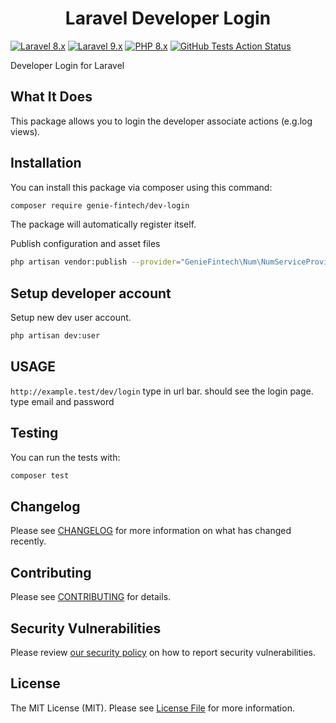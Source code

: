 <h1 align="center">Laravel Developer Login</h1>

[![Laravel 8.x](https://img.shields.io/badge/Laravel-8.x-red.svg?style=flat-square)](http://laravel.com)
[![Laravel 9.x](https://img.shields.io/badge/Laravel-9.x-red.svg?style=flat-square)](http://laravel.com)
[![PHP 8.x](https://img.shields.io/badge/php-%5E8.0-blue)](https://www.php.net/releases/8.0/en.php)
[![GitHub Tests Action Status](https://img.shields.io/github/workflow/status/genie-fintech/dev-login/run-tests?label=tests&style=flat-square)](https://github.com/genie-fintech/dev-login/actions?query=workflow%3Arun-tests+branch%3Amain)

Developer Login for Laravel

## What It Does

This package allows you to login the developer associate actions (e.g.log views).

## Installation

You can install this package via composer using this command:

```bash
composer require genie-fintech/dev-login
```

The package will automatically register itself.

Publish configuration and asset files
```bash
php artisan vendor:publish --provider="GenieFintech\Num\NumServiceProvider"
```

## Setup developer account

Setup new dev user account.

```bash
php artisan dev:user
```

## USAGE

`http://example.test/dev/login` type in url bar. should see the login page. type email and password

## Testing

You can run the tests with:

```bash
composer test
```

## Changelog

Please see [CHANGELOG](CHANGELOG.md) for more information on what has changed recently.

## Contributing

Please see [CONTRIBUTING](.github/CONTRIBUTING.md) for details.

## Security Vulnerabilities

Please review [our security policy](../../security/policy) on how to report security vulnerabilities.

## License

The MIT License (MIT). Please see [License File](LICENSE.md) for more information.

